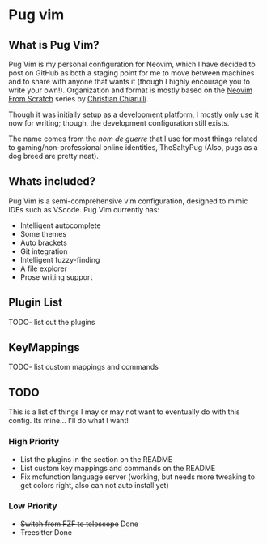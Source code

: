 # Pug vim
## What is Pug Vim?
Pug Vim is my personal configuration for Neovim, which I have decided to post 
on GitHub as both a staging point for me to move between machines and to share
with anyone that wants it (though I highly encourage you to write your own!).
Organization and format is mostly based on the [Neovim From
Scratch](https://github.com/LunarVim/Neovim-from-scratch) series by [Christian
Chiarulli](https://github.com/ChristianChiarulli).

Though it was initially setup as a development platform, I mostly only use
it now for writing; though, the development configuration still exists.

The name comes from the *nom de guerre* that I use for most things related to 
gaming/non-professional online identities, TheSaltyPug (Also, pugs as a dog 
breed are pretty neat).

## Whats included?
Pug Vim is a semi-comprehensive vim configuration, designed to mimic
IDEs such as VScode. Pug Vim currently has:
- Intelligent autocomplete
- Some themes
- Auto brackets
- Git integration
- Intelligent fuzzy-finding
- A file explorer
- Prose writing support

## Plugin List
TODO- list out the plugins

## KeyMappings
TODO- list custom mappings and commands

## TODO
This is a list of things I may or may not want to eventually
do with this config. Its mine... I'll do what I want!

### High Priority
- List the plugins in the section on the README
- List custom key mappings and commands on the README
- Fix mcfunction language server (working, but needs more tweaking to get colors 
right, also can not auto install yet)

### Low Priority
- ~~Switch from FZF to telescope~~ Done
- ~~Treesitter~~ Done
